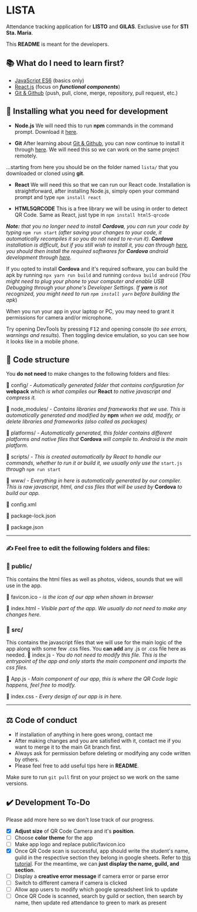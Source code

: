 # LISTA 
Attendance tracking application for **LISTO** and **GILAS**.  Exclusive use for **STI Sta. Maria**.

This **README** is meant for the developers.

## 📚 What do I need to learn first?

 - [JavaScript ES6](https://www.w3schools.com/js/js_es6.asp) (basics only)
 - [React.js](https://www.w3schools.com/react/default.asp) (focus on ***functional components***)
 - [Git & Github](https://www.w3schools.com/git/) (push, pull, clone, merge, repository, pull request, etc.)

## 📩 Installing what you need for development

 - **Node.js**
    We will need this to run **npm** commands in the command prompt. Download it [here](https://nodejs.org/en/download/).
    
 - **Git**
    After learning about [Git & Github](https://www.w3schools.com/git/), you can now continue to install it through [here](https://gitforwindows.org/). We will need this so we can work on the same project remotely.

...starting from here you should be on the folder named `lista/` that you downloaded or cloned using **git**.

    
 - **React**
    We will need this so that we can run our React code. Installation is straightforward, after installing Node.js, simply open your command prompt and type `npm install react`
    
 - **HTML5QRCODE**
	This is a free library we will be using in order to detect QR Code. Same as React, just type in `npm install html5-qrcode`

***Note:** that you no longer need to install **Cordova**, you can run your code by typing* `npm run start` *(after saving your changes to your code, it automatically recompiles it so you do not need to re-run it)*. ***Cordova** installation is difficult, but if you still wish to install it, you can through [here](https://cordova.apache.org/docs/en/11.x/guide/cli/), you should then install the required softwares for **Cordova** android development through [here](https://cordova.apache.org/docs/en/11.x/guide/platforms/android/index.html).*

If you opted to install **Cordova** and it's required software, you can build the apk by running `npx yarn run build` and running `cordova build android` (*You might need to plug your phone to your computer and enable USB Debugging through your phone's Developer Settings. If **yarn** is not recognized, you might need to run `npm install yarn` before building the apk*)

When you run your app in your laptop or PC, you may need to grant it permissions for camera and/or microphone.

Try opening DevTools by pressing <kbd>F12</kbd> and opening console (*to see errors, warnings and results*). Then toggling device emulation, so you can see how it looks like in a mobile phone.

## 🧬 Code structure
You **do not need** to make changes to the following folders and files:

📁 config/ - *Automatically generated folder that contains configuration for* **webpack** *which is what compiles our*  **React** *to native javascript and compress it.*

📁 node_modules/ - *Contains libraries and frameworks that we use. This is automatically generated and modified by* **npm** *when we add, modify, or delete libraries and frameworks (also called as packages)*

📁 platforms/ - *Automatically generated, this folder contains different platforms and native files that* **Cordova** *will compile to. Android is the main platform.*

📁 scripts/ - *This is created automatically by React to handle our commands, whether to run it or build it, we usually only use the* `start.js` *through* `npm run start`

📁 www/ - *Everything in here is automatically generated by our compiler. This is raw javascript, html, and css files that will be used by* **Cordova** *to build our app.*

📜 config.xml

📜 package-lock.json

📜 package.json


---
###  ✍️ Feel free to edit the following folders and files:
### 📁 public/
This contains the html files as well as photos, videos, sounds that we will use in the app.

📜 favicon.ico  - *is the icon of our app when shown in browser*

📜 index.html  - *Visible part of the app. We usually do not need to make any changes here.*



### 📁 src/
This contains the javascript files that we will use for the main logic of the app along with some few .css files. You **can add** any .js or .css file here as needed.
📜 index.js  - *You do not need to modify this file. This is the entrypoint of the app and only starts the main component and imports the css files.*

📜 App.js  - *Main component of our app, this is where the QR Code logic happens, feel free to modify.*

📜 index.css  - *Every design of our app is in here.*

---

## ⚖️ Code of conduct
- If installation of anything in here goes wrong, contact me
- After making changes and you are satisfied with it, contact me if you want to merge it to the main Git branch first.
- Always ask for permission before deleting or modifying any code written by others.
- Please feel free to add useful tips here in **README**.

Make sure to run `git pull` first on your project so we work on the same versions.

## ✔️ Development To-Do
Please add more here so we don't lose track of our progress.
 - [x] **Adjust size** of QR Code Camera and it's **position**.
 - [ ] Choose **color theme** for the app
 - [ ] Make app logo and replace public/favicon.ico
 - [x] Once QR Code scan is successful, app should write the student's name, guild in the respective section they belong in google sheets. Refer to [this tutorial](https://levelup.gitconnected.com/google-sheets-api-tutorial-with-javascript-588f581aa1d9). For the meantime, we can ****just display** the name, guild, and section**.
 - [ ] Display a **creative error message** if camera error or parse error
 - [ ] Switch to different camera if camera is clicked
 - [ ] Allow app users to modify which google spreadsheet link to update
 - [ ] Once QR Code is scanned, search by guild or section, then search by name, then update red attendance to green to mark as present
